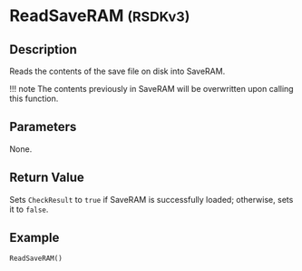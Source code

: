# ReadSaveRAM <small>(RSDKv3)</small>

## Description
Reads the contents of the save file on disk into SaveRAM.

!!! note
    The contents previously in SaveRAM will be overwritten upon calling this function.

## Parameters
None.

## Return Value
Sets `CheckResult` to `true` if SaveRAM is successfully loaded; otherwise, sets it to `false`.

## Example
```
ReadSaveRAM()
```